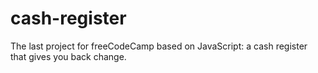 # cash-register
The last project for freeCodeCamp based on JavaScript: a cash register that gives you back change.
